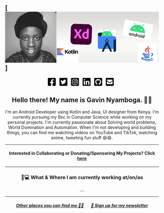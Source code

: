 ## [![Gavin's header](https://github.com/GavinNyamboga/GavinNyamboga/blob/main/images/github_profileIMG.jpg)]
<p align="center">
<a href="https://facebook.com/gavnah.vinz"><img height="30" src="https://github.com/GavinNyamboga/GavinNyamboga/blob/main/images/icons/facebook-square-brands.svg"></a>&nbsp;&nbsp;
<a href="https://twitter.com/gavin_k3"><img height="30" src="https://github.com/GavinNyamboga/GavinNyamboga/blob/main/images/icons/twitter-square-brands.svg"></a>&nbsp;&nbsp;
<a href="https://instagram.com/gavnah_gavin"><img height="30" src="https://github.com/GavinNyamboga/GavinNyamboga/blob/main/images/icons/instagram-square-brands.svg"></a>&nbsp;&nbsp;
<a href="https://linkedin.com/in/gavinnyamboga/"><img height="30" src="https://github.com/GavinNyamboga/GavinNyamboga/blob/main/images/icons/linkedin-brands.svg"></a>&nbsp;&nbsp;
<a href="https://github.com/GavinNyamboga"><img height="30" src="https://github.com/GavinNyamboga/GavinNyamboga/blob/main/images/icons/github-square-brands.svg"></a>&nbsp;&nbsp;
<a href="mailto:gavinnyamboga3@gmail.com"><img height="30" src="https://github.com/GavinNyamboga/GavinNyamboga/blob/main/images/icons/envelope-square-solid.svg"></a>&nbsp;&nbsp;

<h2 align="center">Hello there! My name is Gavin Nyamboga. 👋🤓</h2>
<p align="center">I'm an Android Developer using Kotlin and Java, UI designer  from Kenya.
I'm currently pursuing my Bsc in Computer Science while working on my personal projects.
I'm currently passionate about  Solving world problems, World Domination and Automation.
When I'm not developing and building things, you can find me watching videos on YouTube and TikTok, watching anime, tweeting fun stuff 😄😄.</p>

<hr>

<h4 align="center"> Interested in Collaborating or Donating/Sponsoring My Projects? Click <a href="">here</a> </h4>  

<hr>

<h3 align="center">💼💻 What & Where I am currently working at/on/as</h3>
<p align="center">
....
</p>

-----

<h5 align="center"><a href="">Other places you can find me 🔗🔗</a> &nbsp; &nbsp; &nbsp; <a href="">💌 Sign up for my newsletter</a></h5>
